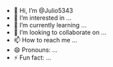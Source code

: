 - 👋 Hi, I’m @Julio5343
- 👀 I’m interested in ...
- 🌱 I’m currently learning ...
- 💞️ I’m looking to collaborate on ...
- 📫 How to reach me ...
- 😄 Pronouns: ...
- ⚡ Fun fact: ...

<!---
Julio5343/Julio5343 is a ✨ special ✨ repository because its `README.md` (this file) appears on your GitHub profile.
You can click the Preview link to take a look at your changes.
--->

